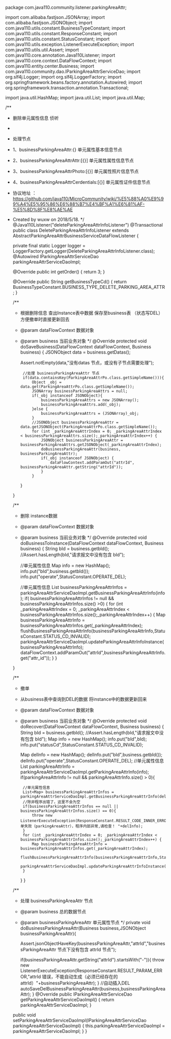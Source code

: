 package com.java110.community.listener.parkingAreaAttr;

import com.alibaba.fastjson.JSONArray;
import com.alibaba.fastjson.JSONObject;
import com.java110.utils.constant.BusinessTypeConstant;
import com.java110.utils.constant.ResponseConstant;
import com.java110.utils.constant.StatusConstant;
import com.java110.utils.exception.ListenerExecuteException;
import com.java110.utils.util.Assert;
import com.java110.core.annotation.Java110Listener;
import com.java110.core.context.DataFlowContext;
import com.java110.entity.center.Business;
import com.java110.community.dao.IParkingAreaAttrServiceDao;
import org.slf4j.Logger;
import org.slf4j.LoggerFactory;
import org.springframework.beans.factory.annotation.Autowired;
import org.springframework.transaction.annotation.Transactional;

import java.util.HashMap;
import java.util.List;
import java.util.Map;

/**
 * 删除单元属性信息 侦听
 *
 * 处理节点
 * 1、businessParkingAreaAttr:{} 单元属性基本信息节点
 * 2、businessParkingAreaAttrAttr:[{}] 单元属性属性信息节点
 * 3、businessParkingAreaAttrPhoto:[{}] 单元属性照片信息节点
 * 4、businessParkingAreaAttrCerdentials:[{}] 单元属性证件信息节点
 * 协议地址 ：https://github.com/java110/MicroCommunity/wiki/%E5%88%A0%E9%99%A4%E5%95%86%E6%88%B7%E4%BF%A1%E6%81%AF-%E5%8D%8F%E8%AE%AE
 * Created by wuxw on 2018/5/18.
 */
@Java110Listener("deleteParkingAreaAttrInfoListener")
@Transactional
public class DeleteParkingAreaAttrInfoListener extends AbstractParkingAreaAttrBusinessServiceDataFlowListener {

    private final static Logger logger = LoggerFactory.getLogger(DeleteParkingAreaAttrInfoListener.class);
    @Autowired
    IParkingAreaAttrServiceDao parkingAreaAttrServiceDaoImpl;

    @Override
    public int getOrder() {
        return 3;
    }

    @Override
    public String getBusinessTypeCd() {
        return BusinessTypeConstant.BUSINESS_TYPE_DELETE_PARKING_AREA_ATTR;
    }

    /**
     * 根据删除信息 查出Instance表中数据 保存至business表 （状态写DEL） 方便撤单时直接更新回去
     * @param dataFlowContext 数据对象
     * @param business 当前业务对象
     */
    @Override
    protected void doSaveBusiness(DataFlowContext dataFlowContext, Business business) {
        JSONObject data = business.getDatas();

        Assert.notEmpty(data,"没有datas 节点，或没有子节点需要处理");

            //处理 businessParkingAreaAttr 节点
            if(data.containsKey(ParkingAreaAttrPo.class.getSimpleName())){
                Object _obj = data.get(ParkingAreaAttrPo.class.getSimpleName());
                JSONArray businessParkingAreaAttrs = null;
                if(_obj instanceof JSONObject){
                    businessParkingAreaAttrs = new JSONArray();
                    businessParkingAreaAttrs.add(_obj);
                }else {
                    businessParkingAreaAttrs = (JSONArray)_obj;
                }
                //JSONObject businessParkingAreaAttr = data.getJSONObject(ParkingAreaAttrPo.class.getSimpleName());
                for (int _parkingAreaAttrIndex = 0; _parkingAreaAttrIndex < businessParkingAreaAttrs.size();_parkingAreaAttrIndex++) {
                    JSONObject businessParkingAreaAttr = businessParkingAreaAttrs.getJSONObject(_parkingAreaAttrIndex);
                    doBusinessParkingAreaAttr(business, businessParkingAreaAttr);
                    if(_obj instanceof JSONObject) {
                        dataFlowContext.addParamOut("attrId", businessParkingAreaAttr.getString("attrId"));
                    }
                }

        }


    }

    /**
     * 删除 instance数据
     * @param dataFlowContext 数据对象
     * @param business 当前业务对象
     */
    @Override
    protected void doBusinessToInstance(DataFlowContext dataFlowContext, Business business) {
        String bId = business.getbId();
        //Assert.hasLength(bId,"请求报文中没有包含 bId");

        //单元属性信息
        Map info = new HashMap();
        info.put("bId",business.getbId());
        info.put("operate",StatusConstant.OPERATE_DEL);

        //单元属性信息
        List<Map> businessParkingAreaAttrInfos = parkingAreaAttrServiceDaoImpl.getBusinessParkingAreaAttrInfo(info);
        if( businessParkingAreaAttrInfos != null && businessParkingAreaAttrInfos.size() >0) {
            for (int _parkingAreaAttrIndex = 0; _parkingAreaAttrIndex < businessParkingAreaAttrInfos.size();_parkingAreaAttrIndex++) {
                Map businessParkingAreaAttrInfo = businessParkingAreaAttrInfos.get(_parkingAreaAttrIndex);
                flushBusinessParkingAreaAttrInfo(businessParkingAreaAttrInfo,StatusConstant.STATUS_CD_INVALID);
                parkingAreaAttrServiceDaoImpl.updateParkingAreaAttrInfoInstance(businessParkingAreaAttrInfo);
                dataFlowContext.addParamOut("attrId",businessParkingAreaAttrInfo.get("attr_id"));
            }
        }

    }

    /**
     * 撤单
     * 从business表中查询到DEL的数据 将instance中的数据更新回来
     * @param dataFlowContext 数据对象
     * @param business 当前业务对象
     */
    @Override
    protected void doRecover(DataFlowContext dataFlowContext, Business business) {
        String bId = business.getbId();
        //Assert.hasLength(bId,"请求报文中没有包含 bId");
        Map info = new HashMap();
        info.put("bId",bId);
        info.put("statusCd",StatusConstant.STATUS_CD_INVALID);

        Map delInfo = new HashMap();
        delInfo.put("bId",business.getbId());
        delInfo.put("operate",StatusConstant.OPERATE_DEL);
        //单元属性信息
        List<Map> parkingAreaAttrInfo = parkingAreaAttrServiceDaoImpl.getParkingAreaAttrInfo(info);
        if(parkingAreaAttrInfo != null && parkingAreaAttrInfo.size() > 0){

            //单元属性信息
            List<Map> businessParkingAreaAttrInfos = parkingAreaAttrServiceDaoImpl.getBusinessParkingAreaAttrInfo(delInfo);
            //除非程序出错了，这里不会为空
            if(businessParkingAreaAttrInfos == null ||  businessParkingAreaAttrInfos.size() == 0){
                throw new ListenerExecuteException(ResponseConstant.RESULT_CODE_INNER_ERROR,"撤单失败（parkingAreaAttr），程序内部异常,请检查！ "+delInfo);
            }
            for (int _parkingAreaAttrIndex = 0; _parkingAreaAttrIndex < businessParkingAreaAttrInfos.size();_parkingAreaAttrIndex++) {
                Map businessParkingAreaAttrInfo = businessParkingAreaAttrInfos.get(_parkingAreaAttrIndex);
                flushBusinessParkingAreaAttrInfo(businessParkingAreaAttrInfo,StatusConstant.STATUS_CD_VALID);
                parkingAreaAttrServiceDaoImpl.updateParkingAreaAttrInfoInstance(businessParkingAreaAttrInfo);
            }
        }
    }



    /**
     * 处理 businessParkingAreaAttr 节点
     * @param business 总的数据节点
     * @param businessParkingAreaAttr 单元属性节点
     */
    private void doBusinessParkingAreaAttr(Business business,JSONObject businessParkingAreaAttr){

        Assert.jsonObjectHaveKey(businessParkingAreaAttr,"attrId","businessParkingAreaAttr 节点下没有包含 attrId 节点");

        if(businessParkingAreaAttr.getString("attrId").startsWith("-")){
            throw new ListenerExecuteException(ResponseConstant.RESULT_PARAM_ERROR,"attrId 错误，不能自动生成（必须已经存在的attrId）"+businessParkingAreaAttr);
        }
        //自动插入DEL
        autoSaveDelBusinessParkingAreaAttr(business,businessParkingAreaAttr);
    }
    @Override
    public IParkingAreaAttrServiceDao getParkingAreaAttrServiceDaoImpl() {
        return parkingAreaAttrServiceDaoImpl;
    }

    public void setParkingAreaAttrServiceDaoImpl(IParkingAreaAttrServiceDao parkingAreaAttrServiceDaoImpl) {
        this.parkingAreaAttrServiceDaoImpl = parkingAreaAttrServiceDaoImpl;
    }
}
